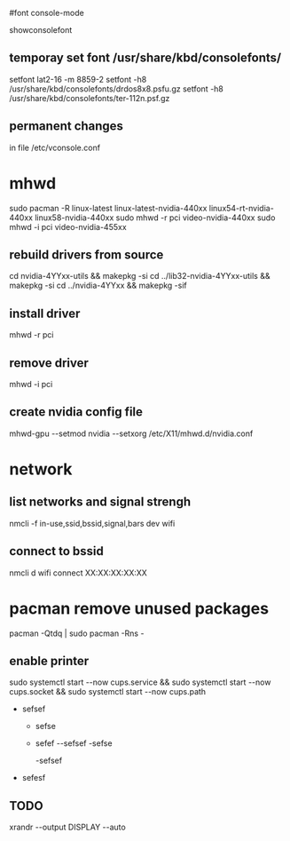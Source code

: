 #font console-mode

showconsolefont

## temporay set font /usr/share/kbd/consolefonts/
setfont lat2-16 -m 8859-2
setfont -h8 /usr/share/kbd/consolefonts/drdos8x8.psfu.gz
setfont -h8 /usr/share/kbd/consolefonts/ter-112n.psf.gz

## permanent changes
in file /etc/vconsole.conf

# mhwd
sudo pacman -R linux-latest linux-latest-nvidia-440xx linux54-rt-nvidia-440xx linux58-nvidia-440xx
sudo mhwd -r pci video-nvidia-440xx
sudo mhwd -i pci video-nvidia-455xx

## rebuild drivers from source
cd nvidia-4YYxx-utils && makepkg -si
cd ../lib32-nvidia-4YYxx-utils && makepkg -si
cd ../nvidia-4YYxx && makepkg -sif

## install driver
mhwd -r pci <video-nvidia>

## remove driver
mhwd -i pci <video-nvidia>

## create nvidia config file
mhwd-gpu --setmod nvidia --setxorg /etc/X11/mhwd.d/nvidia.conf

# network

## list networks and signal strengh
nmcli -f in-use,ssid,bssid,signal,bars  dev wifi

## connect to bssid
nmcli d wifi connect XX:XX:XX:XX:XX

# pacman remove unused packages
pacman -Qtdq | sudo pacman -Rns -

## enable printer
sudo systemctl start --now cups.service && sudo systemctl start --now cups.socket && sudo systemctl start --now cups.path

  - sefsef
    - sefse
    - sefef
      --sefsef
        -sefse

        -sefsef
 - sefesf

## TODO


xrandr --output DISPLAY --auto
